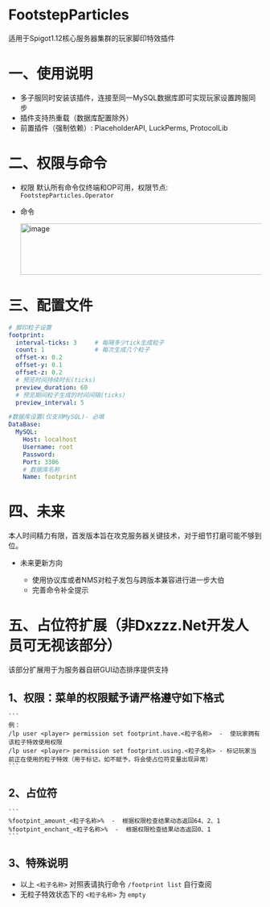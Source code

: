# FootstepParticles
适用于Spigot1.12核心服务器集群的玩家脚印特效插件

# 一、使用说明 

- 多子服同时安装该插件，连接至同一MySQL数据库即可实现玩家设置跨服同步
- 插件支持热重载（数据库配置除外）
- 前置插件（强制依赖）: PlaceholderAPI, LuckPerms, ProtocolLib


# 二、权限与命令

- 权限
  默认所有命令仅终端和OP可用，权限节点: `FootstepParticles.Operator`

- 命令
  
  <img width="595" height="102" alt="image" src="https://github.com/user-attachments/assets/85dc1406-51bc-42ff-975c-b75fc2fc647e" />



# 三、配置文件
```yml
# 脚印粒子设置
footprint:
  interval-ticks: 3     # 每隔多少tick生成粒子
  count: 1              # 每次生成几个粒子
  offset-x: 0.2
  offset-y: 0.1
  offset-z: 0.2
  # 预览时间持续时长(ticks)
  preview_duration: 60
  # 预览期间粒子生成的时间间隔(ticks)
  preview_interval: 5

#数据库设置(仅支持MySQL)- 必填
DataBase:
  MySQL:
    Host: localhost
    Username: root
    Password:
    Port: 3306
    # 数据库名称
    Name: footprint
```

# 四、未来

本人时间精力有限，首发版本旨在攻克服务器关键技术，对于细节打磨可能不够到位。

- 未来更新方向

  - 使用协议库或者NMS对粒子发包与跨版本兼容进行进一步大伯
  - 完善命令补全提示
 
# 五、占位符扩展（非Dxzzz.Net开发人员可无视该部分）

该部分扩展用于为服务器自研GUI动态排序提供支持

##  1、权限：菜单的权限赋予请严格遵守如下格式
    ```
    例：
    /lp user <player> permission set footprint.have.<粒子名称>  -  使玩家拥有该粒子特效使用权限
    /lp user <player> permission set footprint.using.<粒子名称> - 标记玩家当前正在使用的粒子特效（用于标记，如不赋予，将会使占位符变量出现异常）
    ```

## 2、占位符
    ```
    %footpint_amount_<粒子名称>%  -  根据权限检查结果动态返回64、2、1
    %footpint_enchant_<粒子名称>%  -  根据权限检查结果动态返回0、1 
    ```
## 3、特殊说明

- 以上 ``<粒子名称>`` 对照表请执行命令 ``/footprint list`` 自行查阅
- 无粒子特效状态下的 ``<粒子名称>`` 为 ``empty``


